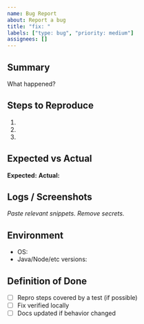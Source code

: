 ```yaml
---
name: Bug Report
about: Report a bug
title: "fix: "
labels: ["type: bug", "priority: medium"]
assignees: []
---
```


## Summary
What happened?

## Steps to Reproduce
1. 
2. 
3. 

## Expected vs Actual
**Expected:** 
**Actual:** 

## Logs / Screenshots
_Paste relevant snippets. Remove secrets._

## Environment
- OS:
- Java/Node/etc versions:

## Definition of Done
- [ ] Repro steps covered by a test (if possible)
- [ ] Fix verified locally
- [ ] Docs updated if behavior changed

